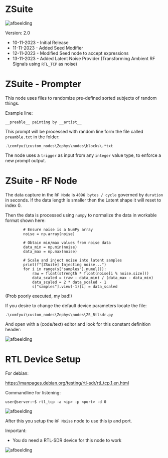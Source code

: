 # ZSuite

![afbeelding](https://github.com/TheBarret/ZSuite/assets/25234371/309a5f2c-81cb-496c-bb79-a34b56d08807)


Version: 2.0
- 10-11-2023 - Initial Release
- 11-11-2023 - Added Seed Modifier
- 12-11-2023 - Modified Seed node to accept expressions
- 13-11-2023 - Added Latent Noise Provider (Transforming Ambient RF Signals using `RTL_TCP` as noise)


# ZSuite - Prompter

This node uses files to randomize pre-defined sorted subjects of random things.

Example line:

`__preable__ painting by __artist__`

This prompt will be processed with random line form the file called `preamble.txt` in the folder:

`.\comfyui\custom_nodes\Zephys\nodes\blocks\.*txt`

The node uses a `trigger` as input from any `integer` value type, to enforce a new prompt output.

# ZSuite - RF Node

The data capture in the `RF Node` is `4096 bytes / cycle` governed by `duration` in seconds.
If the data length is smaller then the Latent shape it will reset to index 0.

Then the data is processed using `numpy` to normalize the data in workable format shown here:

```
        # Ensure noise is a NumPy array
        noise = np.array(noise)

        # Obtain min/max values from noise data
        data_min = np.min(noise)
        data_max = np.max(noise)

        # Scale and inject noise into latent samples
        print(f"[ZSuite] Injecting noise...")
        for i in range(s["samples"].numel()):
            raw = float(strength * float(noise[i % noise.size]))
            data_scaled = (raw - data_min) / (data_max - data_min)
            data_scaled = 2 * data_scaled - 1
            s["samples"].view(-1)[i] = data_scaled
```
(Prob poorly executed, my bad!)

If you desire to change the default device parameters locate the file:

`.\comfyui\custom_nodes\Zephys\nodes\ZS_Rtlsdr.py`

And open with a (code/text) editor and look for this constant definition header:

![afbeelding](https://github.com/TheBarret/ZSuite/assets/25234371/b13f7ca0-5b76-4210-9c2d-0636c4400721)


# RTL Device Setup

For debian:

https://manpages.debian.org/testing/rtl-sdr/rtl_tcp.1.en.html

Commandline for listening:

```user@server:~$ rtl_tcp -a <ip> -p <port> -d 0```

![afbeelding](https://github.com/TheBarret/ZSuite/assets/25234371/fd5e517c-c3bd-4ad6-a219-c61648bf757c)

After this you setup the `RF Noise` node to use this ip and port.
  
 Important:
 - You do need a RTL-SDR device for this node to work

![afbeelding](https://github.com/TheBarret/ZSuite/assets/25234371/c333f042-ff4c-41f7-9581-c667fe02db82)
